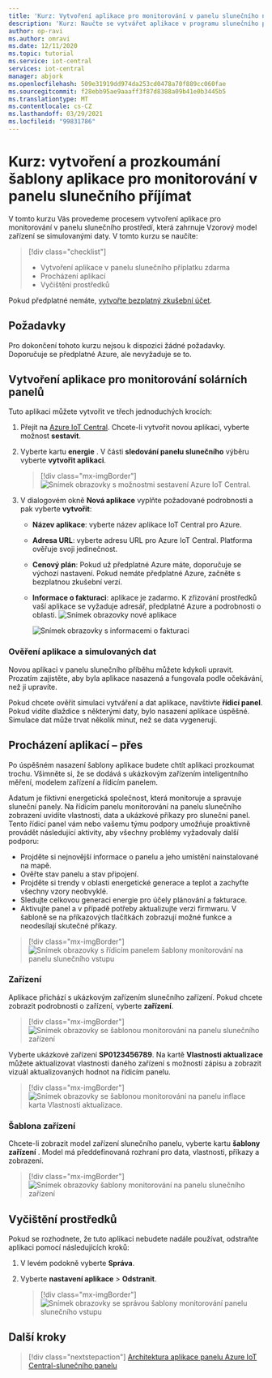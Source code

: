 ```yaml
---
title: 'Kurz: Vytvoření aplikace pro monitorování v panelu slunečního navýšení pomocí Azure IoT Central'
description: 'Kurz: Naučte se vytvářet aplikace v programu slunečního panelu pomocí šablon aplikací IoT Central Azure.'
author: op-ravi
ms.author: omravi
ms.date: 12/11/2020
ms.topic: tutorial
ms.service: iot-central
services: iot-central
manager: abjork
ms.openlocfilehash: 509e31919dd974da253cd0478a70f889cc060fae
ms.sourcegitcommit: f28ebb95ae9aaaff3f87d8388a09b41e0b3445b5
ms.translationtype: MT
ms.contentlocale: cs-CZ
ms.lasthandoff: 03/29/2021
ms.locfileid: "99831786"
---
```

# <a name="tutorial-create-and-explore-the-solar-panel-monitoring-app-template"></a>Kurz: vytvoření a prozkoumání šablony aplikace pro monitorování v panelu slunečního příjímat 

V tomto kurzu Vás provedeme procesem vytvoření aplikace pro monitorování v panelu slunečního prostředí, která zahrnuje Vzorový model zařízení se simulovanými daty. V tomto kurzu se naučíte:


> [!div class="checklist"]
> * Vytvoření aplikace v panelu slunečního příplatku zdarma
> * Procházení aplikací
> * Vyčištění prostředků


Pokud předplatné nemáte, [vytvořte bezplatný zkušební účet](https://azure.microsoft.com/free).

## <a name="prerequisites"></a>Požadavky

Pro dokončení tohoto kurzu nejsou k dispozici žádné požadavky. Doporučuje se předplatné Azure, ale nevyžaduje se to.


## <a name="create-a-solar-panel-monitoring-app"></a>Vytvoření aplikace pro monitorování solárních panelů 

Tuto aplikaci můžete vytvořit ve třech jednoduchých krocích:

1. Přejít na [Azure IoT Central](https://apps.azureiotcentral.com). Chcete-li vytvořit novou aplikaci, vyberte možnost **sestavit**. 

1. Vyberte kartu **energie** . V části **sledování panelu slunečního** výběru vyberte **vytvořit aplikaci**. 

    > [!div class="mx-imgBorder"]
    > ![Snímek obrazovky s možnostmi sestavení Azure IoT Central.](media/tutorial-iot-central-solar-panel/solar-panel-build.png)
  
1. V dialogovém okně **Nová aplikace** vyplňte požadované podrobnosti a pak vyberte **vytvořit**:
    * **Název aplikace**: vyberte název aplikace IoT Central pro Azure. 
    * **Adresa URL**: vyberte adresu URL pro Azure IoT Central. Platforma ověřuje svoji jedinečnost.
    * **Cenový plán**: Pokud už předplatné Azure máte, doporučuje se výchozí nastavení. Pokud nemáte předplatné Azure, začněte s bezplatnou zkušební verzí.
    * **Informace o fakturaci**: aplikace je zadarmo. K zřizování prostředků vaší aplikace se vyžaduje adresář, předplatné Azure a podrobnosti o oblasti.
        ![Snímek obrazovky nové aplikace](media/tutorial-iot-central-solar-panel/solar-panel-create-app.png)
        
        ![Snímek obrazovky s informacemi o fakturaci](media/tutorial-iot-central-solar-panel/solar-panel-create-app-billinginfo.png)


### <a name="verify-the-application-and-simulated-data"></a>Ověření aplikace a simulovaných dat

Novou aplikaci v panelu slunečního příběhu můžete kdykoli upravit. Prozatím zajistěte, aby byla aplikace nasazená a fungovala podle očekávání, než ji upravíte.

Pokud chcete ověřit simulaci vytváření a dat aplikace, navštivte **řídicí panel**. Pokud vidíte dlaždice s některými daty, bylo nasazení aplikace úspěšné. Simulace dat může trvat několik minut, než se data vygenerují. 

## <a name="application-walk-through"></a>Procházení aplikací – přes
Po úspěšném nasazení šablony aplikace budete chtít aplikaci prozkoumat trochu. Všimněte si, že se dodává s ukázkovým zařízením inteligentního měření, modelem zařízení a řídicím panelem.

Adatum je fiktivní energetická společnost, která monitoruje a spravuje sluneční panely. Na řídicím panelu monitorování na panelu slunečního zobrazení uvidíte vlastnosti, data a ukázkové příkazy pro sluneční panel. Tento řídicí panel vám nebo vašemu týmu podpory umožňuje proaktivně provádět následující aktivity, aby všechny problémy vyžadovaly další podporu:
* Projděte si nejnovější informace o panelu a jeho umístění nainstalované na mapě.
* Ověřte stav panelu a stav připojení.
* Projděte si trendy v oblasti energetické generace a teplot a zachyťte všechny vzory neobvyklé.
* Sledujte celkovou generaci energie pro účely plánování a fakturace.
* Aktivujte panel a v případě potřeby aktualizujte verzi firmwaru. V šabloně se na příkazových tlačítkách zobrazují možné funkce a neodesílají skutečné příkazy.

> [!div class="mx-imgBorder"]
> ![Snímek obrazovky s řídicím panelem šablony monitorování na panelu slunečního vstupu](media/tutorial-iot-central-solar-panel/solar-panel-dashboard.png)

### <a name="devices"></a>Zařízení
Aplikace přichází s ukázkovým zařízením slunečního zařízení. Pokud chcete zobrazit podrobnosti o zařízení, vyberte **zařízení**.

> [!div class="mx-imgBorder"]
> ![Snímek obrazovky se šablonou monitorování na panelu slunečního zařízení](media/tutorial-iot-central-solar-panel/solar-panel-device.png)

Vyberte ukázkové zařízení **SP0123456789**. Na kartě **Vlastnosti aktualizace** můžete aktualizovat vlastnosti daného zařízení s možností zápisu a zobrazit vizuál aktualizovaných hodnot na řídicím panelu. 

> [!div class="mx-imgBorder"]
> ![Snímek obrazovky se šablonou monitorování na panelu inflace karta Vlastnosti aktualizace.](media/tutorial-iot-central-solar-panel/solar-panel-device-properties.png)


### <a name="device-template"></a>Šablona zařízení
Chcete-li zobrazit model zařízení slunečního panelu, vyberte kartu **šablony zařízení** . Model má předdefinovaná rozhraní pro data, vlastnosti, příkazy a zobrazení.

> [!div class="mx-imgBorder"]
> ![Snímek obrazovky šablony monitorování na panelu slunečního zařízení](media/tutorial-iot-central-solar-panel/solar-panel-device-templates.png)


## <a name="clean-up-resources"></a>Vyčištění prostředků
Pokud se rozhodnete, že tuto aplikaci nebudete nadále používat, odstraňte aplikaci pomocí následujících kroků:

1. V levém podokně vyberte **Správa**.
1. Vyberte **nastavení aplikace**  >  **Odstranit**. 

    > [!div class="mx-imgBorder"]
    > ![Snímek obrazovky se správou šablony monitorování panelu slunečního vstupu](media/tutorial-iot-central-solar-panel/solar-panel-delete-app.png)

## <a name="next-steps"></a>Další kroky
 
> [!div class="nextstepaction"]
> [Architektura aplikace panelu Azure IoT Central-slunečního panelu](./concept-iot-central-solar-panel-app.md)

